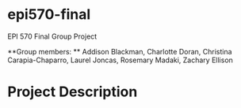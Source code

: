 # epi570-final
EPI 570 Final Group Project

**Group members: ** Addison Blackman, Charlotte Doran, Christina Carapia-Chaparro, Laurel Joncas, Rosemary Madaki, Zachary Ellison

# Project Description
